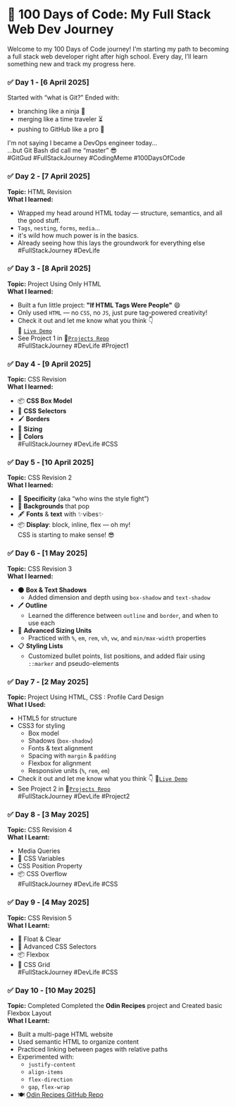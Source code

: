 # 💯 100 Days of Code: My Full Stack Web Dev Journey

Welcome to my 100 Days of Code journey! I'm starting my path to becoming a full stack web developer right after high school. Every day, I’ll learn something new and track my progress here.

### ✅ Day 1 - [6 April 2025]

Started with “what is Git?”
Ended with:

- branching like a ninja 🥷
- merging like a time traveler ⏳
- pushing to GitHub like a pro 🚀

I'm not saying I became a DevOps engineer today...  
...but Git Bash did call me “master” 😎  
#GitGud #FullStackJourney #CodingMeme #100DaysOfCode

### ✅ Day 2 - [7 April 2025]

**Topic:** HTML Revision  
**What I learned:**

- Wrapped my head around HTML today — structure, semantics, and all the good stuff.
- `Tags`, `nesting`, `forms`, `media`…
- it's wild how much power is in the basics.
- Already seeing how this lays the groundwork for everything else  
  #FullStackJourney #DevLife

### ✅ Day 3 - [8 April 2025]

**Topic:** Project Using Only HTML  
**What I learned:**

- Built a fun little project: **"If HTML Tags Were People"** 😄
- Only used `HTML` — no `CSS`, no `JS`, just pure tag-powered creativity!
- Check it out and let me know what you think 👇  
  🔗 [`Live Demo`](https://devxsameer.github.io/basic-projects/Project1)
- See Project 1 in 🔗[`Projects Repo`](https://github.com/devxsameer/basic-projects/)  
  #FullStackJourney #DevLife #Project1

### ✅ Day 4 - [9 April 2025]

**Topic:** CSS Revision  
**What I learned:**

- 📦 **CSS Box Model**
- 🎯 **CSS Selectors**
- 🖌️ **Borders**
- 📐 **Sizing**
- 🎨 **Colors**  
  #FullStackJourney #DevLife #CSS

### ✅ Day 5 - [10 April 2025]

**Topic:** CSS Revision 2  
**What I learned:**

- 🔢 **Specificity** (aka “who wins the style fight”)
- 🌈 **Backgrounds** that pop
- 🖋️ **Fonts** & **text** with ✨vibes✨
- 📦 **Display**: block, inline, flex — oh my!  
  CSS is starting to make sense! 😎

### ✅ Day 6 - [1 May 2025]

**Topic:** CSS Revision 3  
**What I learned:**

- 🌑 **Box & Text Shadows**
  - Added dimension and depth using `box-shadow` and `text-shadow`
- 🖊️ **Outline**
  - Learned the difference between `outline` and `border`, and when to use each
- 📏 **Advanced Sizing Units**
  - Practiced with `%`, `em`, `rem`, `vh`, `vw`, and `min/max-width` properties
- 📋 **Styling Lists**
  - Customized bullet points, list positions, and added flair using `::marker` and pseudo-elements

### ✅ Day 7 - [2 May 2025]

**Topic:** Project Using HTML, CSS : Profile Card Design  
**What I Used:**

- HTML5 for structure
- CSS3 for styling
  - Box model
  - Shadows (`box-shadow`)
  - Fonts & text alignment
  - Spacing with `margin` & `padding`
  - Flexbox for alignment
  - Responsive units (`%`, `rem`, `em`)
- Check it out and let me know what you think 👇 🔗[`Live Demo`](https://devxsameer.github.io/basic-projects/Project2)
- See Project 2 in 🔗[`Projects Repo`](https://github.com/devxsameer/basic-projects/)  
  #FullStackJourney #DevLife #Project2

### ✅ Day 8 - [3 May 2025]

**Topic:** CSS Revision 4  
**What I Learnt:**

- Media Queries
- 🎨 CSS Variables
- CSS Position Property
- 📦 CSS Overflow  
  #FullStackJourney #DevLife #CSS

### ✅ Day 9 - [4 May 2025]

**Topic:** CSS Revision 5  
**What I Learnt:**

- 🔀 Float & Clear
- 🎯 Advanced CSS Selectors
- 📦 Flexbox
- 🔲 CSS Grid  
  #FullStackJourney #DevLife #CSS

### ✅ Day 10 - [10 May 2025]

**Topic:** Completed Completed the **Odin Recipes** project and Created basic Flexbox Layout  
**What I Learnt:**

- Built a multi-page HTML website
- Used semantic HTML to organize content
- Practiced linking between pages with relative paths
- Experimented with:
  - `justify-content`
  - `align-items`
  - `flex-direction`
  - `gap`, `flex-wrap`
- 🍽️ [Odin Recipes GitHub Repo](https://github.com/devxsameer/odin-recipes)
